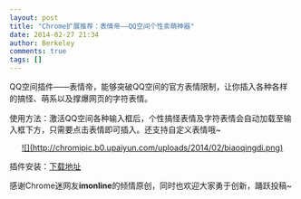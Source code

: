 ```yaml
---
layout: post
title: "Chrome扩展推荐：表情帝——QQ空间个性卖萌神器"
date: 2014-02-27 21:34
author: Berkeley
comments: true
tags: []
---
```

<span style="line-height: 1.5em;">QQ空间插件——表情帝，能够突破QQ空间的官方表情限制，让你插入各种各样的搞怪、萌系以及撑爆网页的字符表情。</span>

使用方法：激活QQ空间各种输入框后，个性搞怪表情及字符表情会自动加载至输入框下方，只需要点击表情即可插入。还支持自定义表情哦~
<p style="text-align: center;"><a href="http://www.chromi.org/archives/14772/biaoqingdi" rel="attachment wp-att-14776">![](http://chromipic.b0.upaiyun.com/uploads/2014/02/biaoqingdi.png)</a>

插件安装：<a href="https://chrome.google.com/webstore/detail/%E8%A1%A8%E6%83%85%E5%B8%9D/mdmiidbhcddihhdnodilciedfhkbgbec?hl=zh-CN&amp;utm_source=chrome-ntp-launcher" target="_blank">下载地址</a>

感谢Chrome迷网友**imonline**的倾情原创，同时也欢迎大家勇于创新，踊跃投稿~
